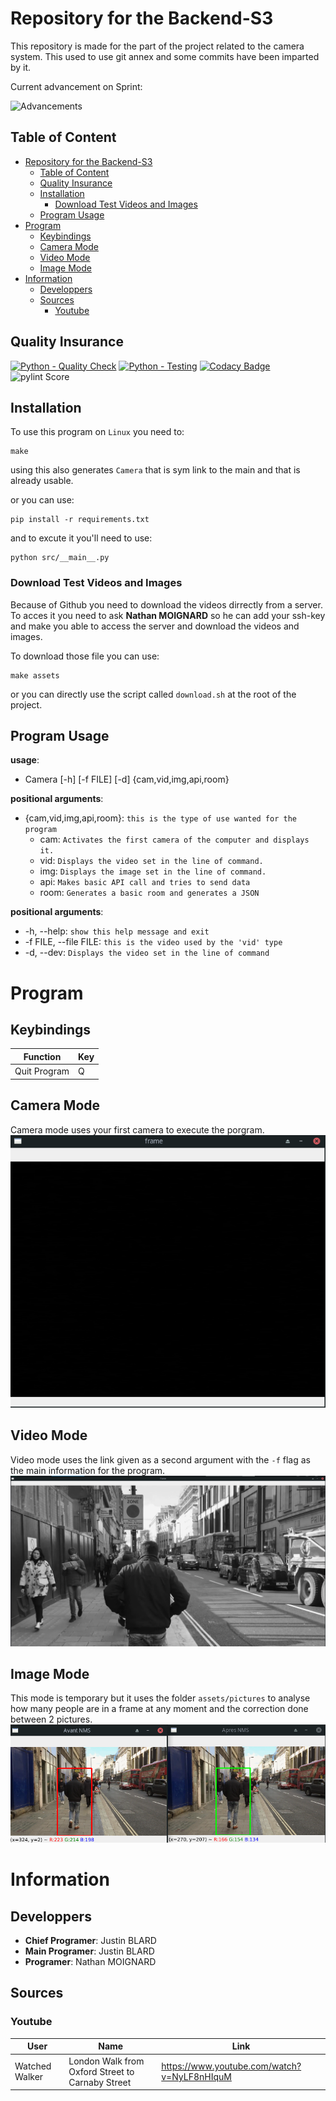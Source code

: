 # Repository for the Backend-S3

This repository is made for the part of the project related to the camera system.
This used to use git annex and some commits have been imparted by it.

Current advancement on Sprint:

![Advancements](https://progress-bar.dev/100/?scale=100&width=200&title=Done)

## Table of Content

- [Repository for the Backend-S3](#repository-for-the-backend-s3)
  - [Table of Content](#table-of-content)
  - [Quality Insurance](#quality-insurance)
  - [Installation](#installation)
    - [Download Test Videos and Images](#download-test-videos-and-images)
  - [Program Usage](#program-usage)
- [Program](#program)
  - [Keybindings](#keybindings)
  - [Camera Mode](#camera-mode)
  - [Video Mode](#video-mode)
  - [Image Mode](#image-mode)
- [Information](#information)
  - [Developpers](#developpers)
  - [Sources](#sources)
    - [Youtube](#youtube)

## Quality Insurance

[![Python - Quality Check](https://github.com/StudyBox-EIP/backend-s3/actions/workflows/python-quality.yml/badge.svg)](https://github.com/StudyBox-EIP/backend-s3/actions/workflows/python-quality.yml)
[![Python - Testing](https://github.com/StudyBox-EIP/backend-s3/actions/workflows/python-tests.yml/badge.svg)](https://github.com/StudyBox-EIP/backend-s3/actions/workflows/python-tests.yml)
[![Codacy Badge](https://app.codacy.com/project/badge/Grade/8080333da996469ca2ed7e9d23471efe)](https://www.codacy.com?utm_source=github.com&amp;utm_medium=referral&amp;utm_content=StudyBox-EIP/backend-s3&amp;utm_campaign=Badge_Grade)
![pylint Score](https://mperlet.github.io/pybadge/badges/9.92.svg)

## Installation

To use this program on `Linux` you need to:
```shell
make
```
using this also generates `Camera` that is sym link to the main and that is already usable.

or you can use:
```shell
pip install -r requirements.txt
```
and to excute it you'll need to use:
```shell
python src/__main__.py
```

### Download Test Videos and Images

Because of Github you need to download the videos dirrectly from a server.
To acces it you need to ask **Nathan MOIGNARD** so he can add your ssh-key and make you able to access the server and download the videos and images.

To download those file you can use:
```shell
make assets
```
or you can directly use the script called `download.sh` at the root of the project.

## Program Usage

**usage**:

- Camera [-h] [-f FILE] [-d] {cam,vid,img,api,room}

**positional arguments**:

- {cam,vid,img,api,room}: `this is the type of use wanted for the program`
  - cam: `Activates the first camera of the computer and displays it.`
  - vid: `Displays the video set in the line of command.`
  - img: `Displays the image set in the line of command.`
  - api: `Makes basic API call and tries to send data`
  - room: `Generates a basic room and generates a JSON`

**positional arguments**:

- -h, --help: `show this help message and exit`
- -f FILE, --file FILE: `this is the video used by the 'vid' type`
- -d, --dev: `Displays the video set in the line of command`

# Program

## Keybindings
| Function     | Key |
| ------------ | --- |
| Quit Program | Q   |

## Camera Mode
Camera mode uses your first camera to execute the porgram.
![video-screen](docs/cam_type.png)

## Video Mode
Video mode uses the link given as a second argument with the `-f` flag as the main information for the program.
![video-screen](docs/vid_type.png)

## Image Mode
This mode is temporary but it uses the folder `assets/pictures` to analyse how many people are in a frame at any moment and the correction done between 2 pictures.
![video-screen](docs/img_type.png)

# Information
## Developpers

- **Chief Programer**: Justin BLARD
- **Main Programer**: Justin BLARD
- **Programer**: Nathan MOIGNARD

## Sources

### Youtube
| User           | Name                                             | Link                                        |
| -------------- | ------------------------------------------------ | ------------------------------------------- |
| Watched Walker | London Walk from Oxford Street to Carnaby Street | https://www.youtube.com/watch?v=NyLF8nHIquM |